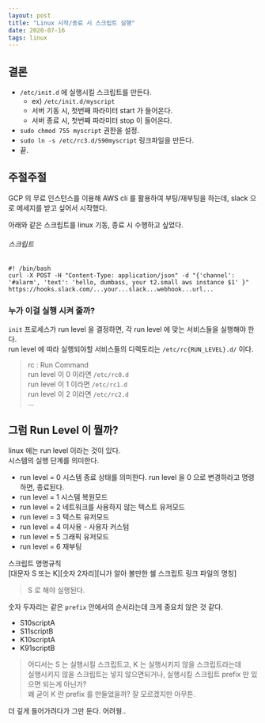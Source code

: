```yaml
---
layout: post
title: "Linux 시작/종료 시 스크립트 실행"
date: 2020-07-16
tags: linux
---
```


## 결론
* `/etc/init.d` 에 실행시킬 스크립트를 만든다.
  * ex) `/etc/init.d/myscript`
  * 서버 기동 시, 첫번째 파라미터 start 가 들어온다.
  * 서버 종료 시, 첫번째 파라미터 stop 이 들어온다.
* `sudo chmod 755 myscript` 권한을 설정.
* `sudo ln -s /etc/rc3.d/S90myscript` 링크파일을 만든다.
* 끝.

## 주절주절

GCP 의 무료 인스턴스를 이용해 AWS cli 를 활용하여 부팅/재부팅을 하는데, slack 으로 메세지를 받고 싶어서 시작했다.

아래와 같은 스크립트를 linux 기동, 종료 시 수행하고 싶었다.

###### 스크립트
``` shell
#! /bin/bash
curl -X POST -H "Content-Type: application/json" -d "{'channel': '#alarm', 'text': 'hello, dumbass, your t2.small aws instance $1' }" https://hooks.slack.com/...your...slack...webhook...url...
```

### 누가 이걸 실행 시켜 줄까?
`init` 프로세스가 run level 을 결정하면, 각 run level 에 맞는 서비스들을 실행해야 한다.  
run level 에 따라 실행되야할 서비스들의 디렉토리는 `/etc/rc{RUN_LEVEL}.d/` 이다.
> rc : Run Command  
> run level 이 0 이라면 `/etc/rc0.d`  
> run level 이 1 이라면 `/etc/rc1.d`  
> run level 이 2 이라면 `/etc/rc2.d`  
> ...

## 그럼 Run Level 이 뭘까?

linux 에는 run level 이라는 것이 있다.  
시스템의 실행 단계를 의미한다.

* run level = 0 시스템 종료 상태를 의미한다. run level 을 0 으로 변경하라고 명령하면, 종료된다.
* run level = 1 시스템 복원모드
* run level = 2 네트워크를 사용하지 않는 텍스트 유저모드
* run level = 3 텍스트 유저모드
* run level = 4 미사용 - 사용자 커스텀
* run level = 5 그래픽 유저모드
* run level = 6 재부팅

스크립트 명명규칙  
[대문자 S 또는 K][숫자 2자리][니가 알아 볼만한 쉘 스크립트 링크 파일의 명칭]
> S 로 해야 실행된다.

숫자 두자리는 같은 `prefix` 안에서의 순서라는데 크게 중요치 않은 것 같다.

* S10scriptA
* S11scriptB
* K10scriptA
* K91scriptB

> 어디서는 S 는 실행시킬 스크립트고, K 는 실행시키지 않을 스크립트라는데  
> 실행시키지 않을 스크립트는 넣지 않으면되거나, 실행시킬 스크립트 prefix 만 있으면 되는게 아닌가?  
> 왜 굳이 K 란 prefix 를 만들었을까? 잘 모르겠지만 아무튼.

더 깊게 들어가려다가 그만 둔다. 어려웡..
